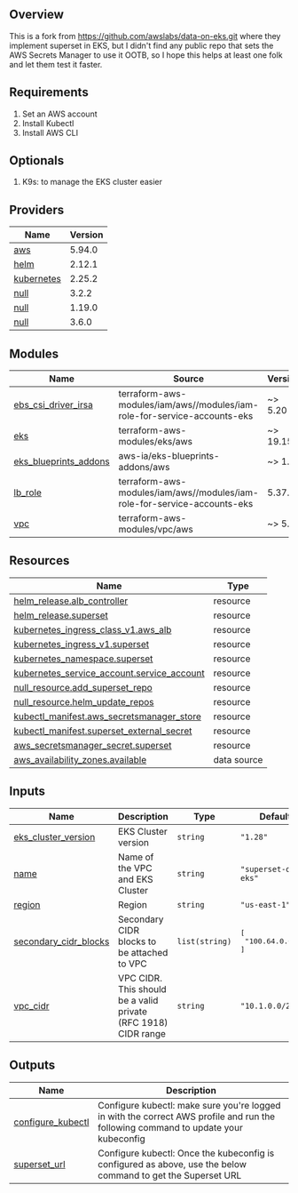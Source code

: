 ## Overview

This is a fork from https://github.com/awslabs/data-on-eks.git where they implement superset in EKS, but I didn't find any public repo that sets the AWS Secrets Manager to use it OOTB, so I hope this helps at least one folk and let them test it faster.

## Requirements
1. Set an AWS account
2. Install Kubectl
3. Install AWS CLI

## Optionals
1. K9s: to manage the EKS cluster easier

## Providers

| Name | Version |
|------|---------|
| <a name="provider_aws"></a> [aws](#provider\_aws) | 5.94.0 |
| <a name="provider_helm"></a> [helm](#provider\_helm) | 2.12.1 |
| <a name="provider_kubernetes"></a> [kubernetes](#provider\_kubernetes) | 2.25.2 |
| <a name="provider_null"></a> [null](#provider\_null) | 3.2.2 |
| <a name="kubectl"></a> [null](#provider\_gavinbunney/kubectl) | 1.19.0 |
| <a name="random"></a> [null](#provider\_random) | 3.6.0 |

## Modules

| Name | Source | Version |
|------|--------|---------|
| <a name="module_ebs_csi_driver_irsa"></a> [ebs\_csi\_driver\_irsa](#module\_ebs\_csi\_driver\_irsa) | terraform-aws-modules/iam/aws//modules/iam-role-for-service-accounts-eks | ~> 5.20 |
| <a name="module_eks"></a> [eks](#module\_eks) | terraform-aws-modules/eks/aws | ~> 19.15 |
| <a name="module_eks_blueprints_addons"></a> [eks\_blueprints\_addons](#module\_eks\_blueprints\_addons) | aws-ia/eks-blueprints-addons/aws | ~> 1.2 |
| <a name="module_lb_role"></a> [lb\_role](#module\_lb\_role) | terraform-aws-modules/iam/aws//modules/iam-role-for-service-accounts-eks | 5.37.1 |
| <a name="module_vpc"></a> [vpc](#module\_vpc) | terraform-aws-modules/vpc/aws | ~> 5.0 |

## Resources

| Name | Type |
|------|------|
| [helm_release.alb_controller](https://registry.terraform.io/providers/hashicorp/helm/latest/docs/resources/release) | resource |
| [helm_release.superset](https://registry.terraform.io/providers/hashicorp/helm/latest/docs/resources/release) | resource |
| [kubernetes_ingress_class_v1.aws_alb](https://registry.terraform.io/providers/hashicorp/kubernetes/latest/docs/resources/ingress_class_v1) | resource |
| [kubernetes_ingress_v1.superset](https://registry.terraform.io/providers/hashicorp/kubernetes/latest/docs/resources/ingress_v1) | resource |
| [kubernetes_namespace.superset](https://registry.terraform.io/providers/hashicorp/kubernetes/latest/docs/resources/namespace) | resource |
| [kubernetes_service_account.service_account](https://registry.terraform.io/providers/hashicorp/kubernetes/latest/docs/resources/service_account) | resource |
| [null_resource.add_superset_repo](https://registry.terraform.io/providers/hashicorp/null/latest/docs/resources/resource) | resource |
| [null_resource.helm_update_repos](https://registry.terraform.io/providers/hashicorp/null/latest/docs/resources/resource) | resource |
| [kubectl_manifest.aws_secretsmanager_store](https://registry.terraform.io/providers/gavinbunney/kubectl/latest/docs/resources/kubectl_manifest) | resource |
| [kubectl_manifest.superset_external_secret](https://registry.terraform.io/providers/gavinbunney/kubectl/latest/docs/resources/kubectl_manifest) | resource |
| [aws_secretsmanager_secret.superset](https://registry.terraform.io/providers/hashicorp/aws/latest/docs/resources/secretsmanager_secret) | resource |
| [aws_availability_zones.available](https://registry.terraform.io/providers/hashicorp/aws/latest/docs/data-sources/availability_zones) | data source |

## Inputs

| Name | Description | Type | Default | Required |
|------|-------------|------|---------|:--------:|
| <a name="input_eks_cluster_version"></a> [eks\_cluster\_version](#input\_eks\_cluster\_version) | EKS Cluster version | `string` | `"1.28"` | no |
| <a name="input_name"></a> [name](#input\_name) | Name of the VPC and EKS Cluster | `string` | `"superset-on-eks"` | no |
| <a name="input_region"></a> [region](#input\_region) | Region | `string` | `"us-east-1"` | no |
| <a name="input_secondary_cidr_blocks"></a> [secondary\_cidr\_blocks](#input\_secondary\_cidr\_blocks) | Secondary CIDR blocks to be attached to VPC | `list(string)` | <pre>[<br>  "100.64.0.0/16"<br>]</pre> | no |
| <a name="input_vpc_cidr"></a> [vpc\_cidr](#input\_vpc\_cidr) | VPC CIDR. This should be a valid private (RFC 1918) CIDR range | `string` | `"10.1.0.0/21"` | no |

## Outputs

| Name | Description |
|------|-------------|
| <a name="output_configure_kubectl"></a> [configure\_kubectl](#output\_configure\_kubectl) | Configure kubectl: make sure you're logged in with the correct AWS profile and run the following command to update your kubeconfig |
| <a name="output_superset_url"></a> [superset\_url](#output\_superset\_url) | Configure kubectl: Once the kubeconfig is configured as above, use the below command to get the Superset URL |
